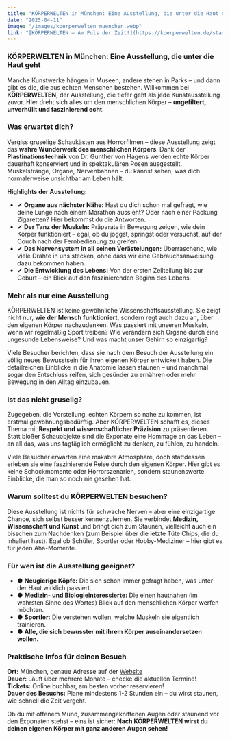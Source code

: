 ```yaml
---
title: "KÖRPERWELTEN in München: Eine Ausstellung, die unter die Haut geht"
date: "2025-04-11"
image: "/images/koerperwelten_muenchen.webp"
link: "[KÖRPERWELTEN – Am Puls der Zeit!](https://koerperwelten.de/stadt/muenchen/)"
---
```


### KÖRPERWELTEN in München: Eine Ausstellung, die unter die Haut geht

Manche Kunstwerke hängen in Museen, andere stehen in Parks – und dann gibt es die, die aus echten Menschen bestehen. Willkommen bei **KÖRPERWELTEN**, der Ausstellung, die tiefer geht als jede Kunstausstellung zuvor. Hier dreht sich alles um den menschlichen Körper – **ungefiltert, unverhüllt und faszinierend echt**.

### **Was erwartet dich?**
Vergiss gruselige Schaukästen aus Horrorfilmen – diese Ausstellung zeigt das **wahre Wunderwerk des menschlichen Körpers**. Dank der **Plastinationstechnik** von Dr. Gunther von Hagens werden echte Körper dauerhaft konserviert und in spektakulären Posen ausgestellt. Muskelstränge, Organe, Nervenbahnen – du kannst sehen, was dich normalerweise unsichtbar am Leben hält. 

**Highlights der Ausstellung:**

- ✔ **Organe aus nächster Nähe:** Hast du dich schon mal gefragt, wie deine Lunge nach einem Marathon aussieht? Oder nach einer Packung Zigaretten? Hier bekommst du die Antworten.
- ✔ **Der Tanz der Muskeln:** Präparate in Bewegung zeigen, wie dein Körper funktioniert – egal, ob du joggst, springst oder versuchst, auf der Couch nach der Fernbedienung zu greifen.
- ✔ **Das Nervensystem in all seinen Verästelungen:** Überraschend, wie viele Drähte in uns stecken, ohne dass wir eine Gebrauchsanweisung dazu bekommen haben.
- ✔ **Die Entwicklung des Lebens:** Von der ersten Zellteilung bis zur Geburt – ein Blick auf den faszinierenden Beginn des Lebens.

### **Mehr als nur eine Ausstellung**
KÖRPERWELTEN ist keine gewöhnliche Wissenschaftsausstellung. Sie zeigt nicht nur, **wie der Mensch funktioniert**, sondern regt auch dazu an, über den eigenen Körper nachzudenken. Was passiert mit unseren Muskeln, wenn wir regelmäßig Sport treiben? Wie verändern sich Organe durch eine ungesunde Lebensweise? Und was macht unser Gehirn so einzigartig?

Viele Besucher berichten, dass sie nach dem Besuch der Ausstellung ein völlig neues Bewusstsein für ihren eigenen Körper entwickelt haben. Die detailreichen Einblicke in die Anatomie lassen staunen – und manchmal sogar den Entschluss reifen, sich gesünder zu ernähren oder mehr Bewegung in den Alltag einzubauen.

### **Ist das nicht gruselig?**
Zugegeben, die Vorstellung, echten Körpern so nahe zu kommen, ist erstmal gewöhnungsbedürftig. Aber KÖRPERWELTEN schafft es, dieses Thema mit **Respekt und wissenschaftlicher Präzision** zu präsentieren. Statt bloßer Schauobjekte sind die Exponate eine Hommage an das Leben – an all das, was uns tagtäglich ermöglicht zu denken, zu fühlen, zu handeln.

Viele Besucher erwarten eine makabre Atmosphäre, doch stattdessen erleben sie eine faszinierende Reise durch den eigenen Körper. Hier gibt es keine Schockmomente oder Horrorszenarien, sondern staunenswerte Einblicke, die man so noch nie gesehen hat.

### **Warum solltest du KÖRPERWELTEN besuchen?**
Diese Ausstellung ist nichts für schwache Nerven – aber eine einzigartige Chance, sich selbst besser kennenzulernen. Sie verbindet **Medizin, Wissenschaft und Kunst** und bringt dich zum Staunen, vielleicht auch ein bisschen zum Nachdenken (zum Beispiel über die letzte Tüte Chips, die du inhaliert hast). Egal ob Schüler, Sportler oder Hobby-Mediziner – hier gibt es für jeden Aha-Momente.

### **Für wen ist die Ausstellung geeignet?**
- ● **Neugierige Köpfe:** Die sich schon immer gefragt haben, was unter der Haut wirklich passiert.
- ● **Medizin- und Biologieinteressierte:** Die einen hautnahen (im wahrsten Sinne des Wortes) Blick auf den menschlichen Körper werfen möchten.
- ● **Sportler:** Die verstehen wollen, welche Muskeln sie eigentlich trainieren.
- ● **Alle, die sich bewusster mit ihrem Körper auseinandersetzen wollen.**

### **Praktische Infos für deinen Besuch**
**Ort:** München, genaue Adresse auf der [Website](https://koerperwelten.de/stadt/muenchen/)  
**Dauer:** Läuft über mehrere Monate – checke die aktuellen Termine!  
**Tickets:** Online buchbar, am besten vorher reservieren!  
**Dauer des Besuchs:** Plane mindestens 1-2 Stunden ein – du wirst staunen, wie schnell die Zeit vergeht.

Ob du mit offenem Mund, zusammengekniffenen Augen oder staunend vor den Exponaten stehst – eins ist sicher: **Nach KÖRPERWELTEN wirst du deinen eigenen Körper mit ganz anderen Augen sehen!**
